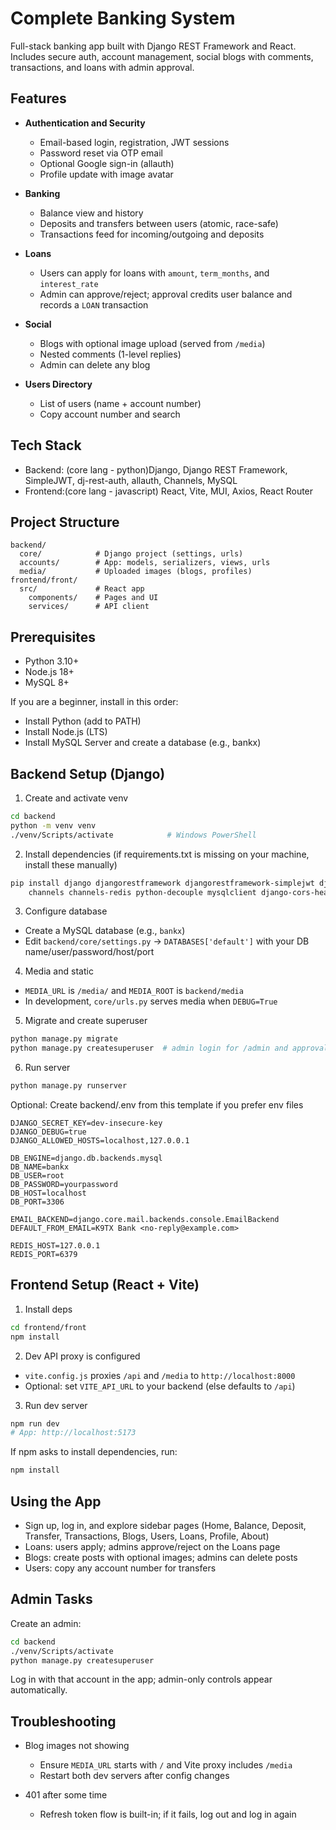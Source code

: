 # Complete Banking System

Full-stack banking app built with Django REST Framework and React. Includes secure auth, account management, social blogs with comments, transactions, and loans with admin approval.

## Features

- **Authentication and Security**

  - Email-based login, registration, JWT sessions
  - Password reset via OTP email
  - Optional Google sign-in (allauth)
  - Profile update with image avatar

- **Banking**

  - Balance view and history
  - Deposits and transfers between users (atomic, race-safe)
  - Transactions feed for incoming/outgoing and deposits

- **Loans**

  - Users can apply for loans with `amount`, `term_months`, and `interest_rate`
  - Admin can approve/reject; approval credits user balance and records a `LOAN` transaction

- **Social**

  - Blogs with optional image upload (served from `/media`)
  - Nested comments (1-level replies)
  - Admin can delete any blog

- **Users Directory**
  - List of users (name + account number)
  - Copy account number and search

## Tech Stack

- Backend: (core lang - python)Django, Django REST Framework, SimpleJWT, dj-rest-auth, allauth, Channels, MySQL
- Frontend:(core lang - javascript) React, Vite, MUI, Axios, React Router

## Project Structure

```
backend/
  core/            # Django project (settings, urls)
  accounts/        # App: models, serializers, views, urls
  media/           # Uploaded images (blogs, profiles)
frontend/front/
  src/             # React app
    components/    # Pages and UI
    services/      # API client
```

## Prerequisites

- Python 3.10+
- Node.js 18+
- MySQL 8+

If you are a beginner, install in this order:

- Install Python (add to PATH)
- Install Node.js (LTS)
- Install MySQL Server and create a database (e.g., bankx)

## Backend Setup (Django)

1. Create and activate venv

```bash
cd backend
python -m venv venv
./venv/Scripts/activate            # Windows PowerShell
```

2. Install dependencies (if requirements.txt is missing on your machine, install these manually)

```bash
pip install django djangorestframework djangorestframework-simplejwt django-allauth dj-rest-auth \
    channels channels-redis python-decouple mysqlclient django-cors-headers
```

3. Configure database

- Create a MySQL database (e.g., `bankx`)
- Edit `backend/core/settings.py` → `DATABASES['default']` with your DB name/user/password/host/port

4. Media and static

- `MEDIA_URL` is `/media/` and `MEDIA_ROOT` is `backend/media`
- In development, `core/urls.py` serves media when `DEBUG=True`

5. Migrate and create superuser

```bash
python manage.py migrate
python manage.py createsuperuser  # admin login for /admin and approvals
```

6. Run server

```bash
python manage.py runserver
```

Optional: Create backend/.env from this template if you prefer env files

```
DJANGO_SECRET_KEY=dev-insecure-key
DJANGO_DEBUG=true
DJANGO_ALLOWED_HOSTS=localhost,127.0.0.1

DB_ENGINE=django.db.backends.mysql
DB_NAME=bankx
DB_USER=root
DB_PASSWORD=yourpassword
DB_HOST=localhost
DB_PORT=3306

EMAIL_BACKEND=django.core.mail.backends.console.EmailBackend
DEFAULT_FROM_EMAIL=K9TX Bank <no-reply@example.com>

REDIS_HOST=127.0.0.1
REDIS_PORT=6379
```

## Frontend Setup (React + Vite)

1. Install deps

```bash
cd frontend/front
npm install
```

2. Dev API proxy is configured

- `vite.config.js` proxies `/api` and `/media` to `http://localhost:8000`
- Optional: set `VITE_API_URL` to your backend (else defaults to `/api`)

3. Run dev server

```bash
npm run dev
# App: http://localhost:5173
```

If npm asks to install dependencies, run:

```bash
npm install
```

## Using the App

- Sign up, log in, and explore sidebar pages (Home, Balance, Deposit, Transfer, Transactions, Blogs, Users, Loans, Profile, About)
- Loans: users apply; admins approve/reject on the Loans page
- Blogs: create posts with optional images; admins can delete posts
- Users: copy any account number for transfers

## Admin Tasks

Create an admin:

```bash
cd backend
./venv/Scripts/activate
python manage.py createsuperuser
```

Log in with that account in the app; admin-only controls appear automatically.

## Troubleshooting

- Blog images not showing

  - Ensure `MEDIA_URL` starts with `/` and Vite proxy includes `/media`
  - Restart both dev servers after config changes

- 401 after some time

  - Refresh token flow is built-in; if it fails, log out and log in again
